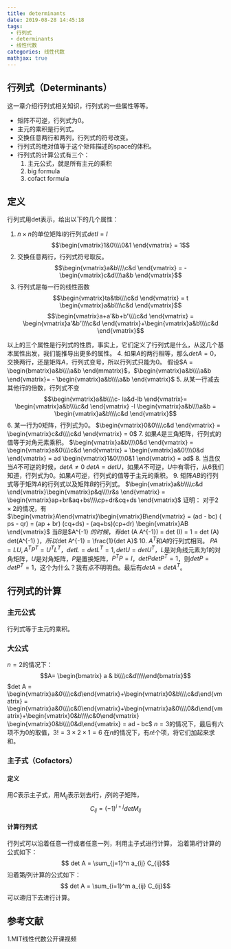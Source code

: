 ```yaml
---
title: determinants
date: 2019-08-28 14:45:18
tags:
 - 行列式
 - determinants
 - 线性代数
categories: 线性代数
mathjax: true
---
```


## 行列式（Determinants）
这一章介绍行列式相关知识，行列式的一些属性等等。
- 矩阵不可逆，行列式为$0$。
- 主元的乘积是行列式。
- 交换任意两行和两列，行列式的符号改变。
- 行列式的绝对值等于这个矩阵描述的space的体积。
- 行列式的计算公式有三个：
    1. 主元公式，就是所有主元的乘积
    2. big formula
    3. cofact formula

## 定义
行列式用det表示，给出以下的几个属性：
1. $n\times n$的单位矩阵$I$的行列式$det I = I$
$$\begin{vmatrix}1&0\\\\0&1 \end{vmatrix} = 1$$
2. 交换任意两行，行列式符号取反。
$$\begin{vmatrix}a&b\\\\c&d \end{vmatrix} = - \begin{vmatrix}c&d\\\\a&b \end{vmatrix}$$
3. 行列式是每一行的线性函数
$$\begin{vmatrix}ta&tb\\\\c&d \end{vmatrix} = t \begin{vmatrix}a&b\\\\c&d \end{vmatrix}$$
$$\begin{vmatrix}a+a'&b+b'\\\\c&d \end{vmatrix} = \begin{vmatrix}a'&b'\\\\c&d \end{vmatrix}+\begin{vmatrix}a&b\\\\c&d \end{vmatrix}$$

以上的三个属性是行列式的性质，事实上，它们定义了行列式是什么，从这几个基本属性出发，我们能推导出更多的属性。
4. 如果$A$的两行相等，那么$det A=0$，交换两行，还是矩阵$A$，行列式变号，所以行列式只能为$0$。
假设$A = \begin{bmatrix}a&b\\\\a&b \end{mmatrix}$，$\begin{vmatrix}a&b\\\\a&b \end{vmatrix}= - \begin{vmatrix}a&b\\\\a&b \end{vmatrix}$
5. 从某一行减去其他行的倍数，行列式不变
$$\begin{vmatrix}a&b\\\\c- la&d-lb \end{vmatrix}= \begin{vmatrix}a&b\\\\c&d \end{vmatrix} -l \begin{vmatrix}a&b\\\\a&b   = \begin{vmatrix}a&b\\\\c&d \end{vmatrix}$$
6. 某一行为$0$矩阵，行列式为$0$。
$\begin{vmatrix}0&0\\\\c&d \end{vmatrix} = \begin{vmatrix}c&d\\\\c&d \end{vmatrix} = 0$
7. 如果$A$是三角矩阵，行列式的值等于对角元素乘积。
$\begin{vmatrix}a&b\\\\0&d \end{vmatrix} = \begin{vmatrix}a&0\\\\c&d \end{vmatrix} = \begin{vmatrix}a&0\\\\0&d \end{vmatrix} = ad \begin{vmatrix}1&0\\\\0&1 \end{vmatrix} = ad$
8. 当且仅当$A$不可逆的时候，$det A\neq 0$
$det A = det U$，如果$A$不可逆，$U$中有零行，从$6$我们知道，行列式为$0$。如果$A$可逆，行列式的值等于主元的乘积。
9. 矩阵$AB$的行列式等于矩阵$A$的行列式以及矩阵$B$的行列式。
$\begin{vmatrix}a&b\\\\c&d \end{vmatrix}\begin{vmatrix}p&q\\\\r&s \end{vmatrix} = \begin{vmatrix}ap+br&aq+bs\\\\cp+dr&cq+ds \end{vmatrix}$
证明：
对于$2\times 2$的情况，有$\begin{vmatrix}A\end{vmatrix}\begin{vmatrix}B\end{vmatrix} = (ad - bc) ( ps - qr) = (ap + br) (cq+ds) - (aq+bs)(cp+dr) \begin{vmatrix}AB \end{vmatrix}$
当$B$是$A^{-1} $的时候，有$det (A A^{-1}) = det (I) = 1 = det (A) det(A^{-1} )$，所以$det A^{-1} = \frac{1}{det A}$
10. $A^T$和$A$的行列式相同。
$PA=LU, A^T P^T = U^T L^T$，$det L = det L^T = 1, det U = det U^T$，$L$是对角线元素为$1$的对角矩阵，$U$是对角矩阵，$P$是置换矩阵，$P^T P = I$，$det P det P^T = 1$，则$det P = det P^T = 1$，这个为什么？我有点不明明白。最后有$det A = det A^T$。

  
## 行列式的计算
### 主元公式
行列式等于主元的乘积。

### 大公式
$n=2$的情况下：
$$A= \begin{bmatrix} a & b\\\\c&d\\\\\end{bmatrix}$$
$det A = \begin{vmatrix}a&0\\\\c&d\end{vmatrix}+\begin{vmatrix}0&b\\\\c&d\end{vmatrix} = \begin{vmatrix}a&0\\\\c&0\end{vmatrix}+\begin{vmatrix}a&0\\\\0&d\end{vmatrix}+\begin{vmatrix}0&b\\\\c&0\end{vmatrix} \begin{vmatrix}0&b\\\\0&d\end{vmatrix} = ad - bc$
$n=3$的情况下，最后有六项不为$0$的取值，$3!= 3\times 2\times 1= 6$
在$n$的情况下，有$n!$个项，将它们加起来求和。

### 主子式（Cofactors）
#### 定义
用$C$表示主子式，用$M_{ij}$表示划去$i$行，$j$列的子矩阵，
$$C_{ij} = (-1)^{i+j} det  M_{ij} $$

#### 计算行列式
行列式可以沿着任意一行或者任意一列，利用主子式进行计算，
沿着第$i$行计算的公式如下：
$$ det A = \sum_{j=1}^n a_{ij} C_{ij}$$
沿着第$j$列计算的公式如下：
$$ det A = \sum_{i=1}^m a_{ij} C_{ij}$$
可以递归下去进行计算。

## 参考文献
1.MIT线性代数公开课视频
